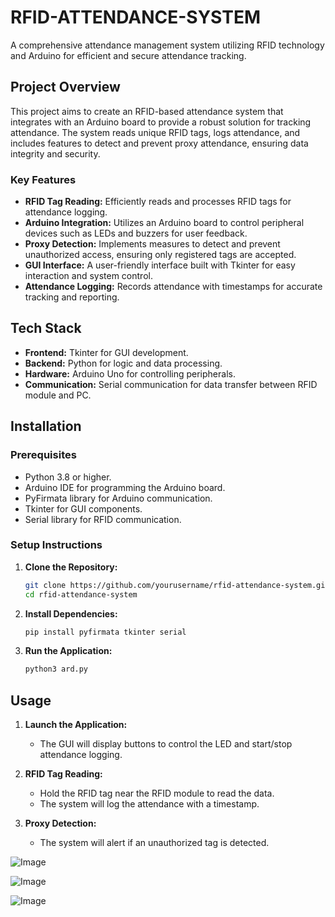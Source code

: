 # RFID-ATTENDANCE-SYSTEM
A comprehensive attendance management system utilizing RFID technology and Arduino for efficient and secure attendance tracking.

##  Project Overview

This project aims to create an RFID-based attendance system that integrates with an Arduino board to provide a robust solution for tracking attendance. The system reads unique RFID tags, logs attendance, and includes features to detect and prevent proxy attendance, ensuring data integrity and security.

###  Key Features

- **RFID Tag Reading:** Efficiently reads and processes RFID tags for attendance logging.
- **Arduino Integration:** Utilizes an Arduino board to control peripheral devices such as LEDs and buzzers for user feedback.
- **Proxy Detection:** Implements measures to detect and prevent unauthorized access, ensuring only registered tags are accepted.
- **GUI Interface:** A user-friendly interface built with Tkinter for easy interaction and system control.
- **Attendance Logging:** Records attendance with timestamps for accurate tracking and reporting.

##  Tech Stack

- **Frontend:** Tkinter for GUI development.
- **Backend:** Python for logic and data processing.
- **Hardware:** Arduino Uno for controlling peripherals.
- **Communication:** Serial communication for data transfer between RFID module and PC.

##  Installation

### Prerequisites

- Python 3.8 or higher.
- Arduino IDE for programming the Arduino board.
- PyFirmata library for Arduino communication.
- Tkinter for GUI components.
- Serial library for RFID communication.

### Setup Instructions

1. **Clone the Repository:**
   ```bash
   git clone https://github.com/yourusername/rfid-attendance-system.git
   cd rfid-attendance-system
   ```

2. **Install Dependencies:**
   ```bash
   pip install pyfirmata tkinter serial
   ```

4. **Run the Application:**
   ```bash
   python3 ard.py
   ```

##  Usage

1. **Launch the Application:**
   - The GUI will display buttons to control the LED and start/stop attendance logging.

2. **RFID Tag Reading:**
   - Hold the RFID tag near the RFID module to read the data.
   - The system will log the attendance with a timestamp.

3. **Proxy Detection:**
   - The system will alert if an unauthorized tag is detected.



![Image](https://github.com/user-attachments/assets/915d3876-491b-49a9-bcea-3acbcac56482)

![Image](https://github.com/user-attachments/assets/69900fa5-ed8e-498d-b4ca-3598d51ae899)

![Image](https://github.com/user-attachments/assets/188a85ed-d1b6-4336-a44d-5fc939ff5993)
